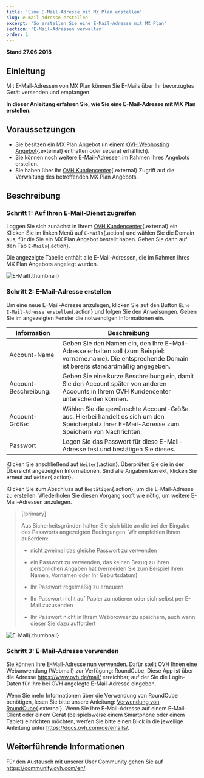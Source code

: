 ```yaml
---
title: 'Eine E-Mail-Adresse mit MX Plan erstellen'
slug: e-mail-adresse-erstellen
excerpt: 'So erstellen Sie eine E-Mail-Adresse mit MX Plan'
section: 'E-Mail-Adressen verwalten'
order: 1
---
```


**Stand 27.06.2018**

## Einleitung

Mit E-Mail-Adressen von MX Plan können Sie E-Mails über Ihr bevorzugtes Gerät versenden und empfangen.

**In dieser Anleitung erfahren Sie, wie Sie eine E-Mail-Adresse mit MX Plan erstellen.**

## Voraussetzungen

- Sie besitzen ein MX Plan Angebot (in einem [OVH Webhosting Angebot](https://www.ovh.com/de/hosting/){.external} enthalten oder separat erhältlich).
- Sie können noch weitere E-Mail-Adressen im Rahmen Ihres Angebots erstellen.
- Sie haben über Ihr [OVH Kundencenter](https://www.ovh.com/auth/?action=gotomanager){.external} Zugriff auf die Verwaltung des betreffenden MX Plan Angebots.

## Beschreibung

### Schritt 1: Auf Ihren E-Mail-Dienst zugreifen

Loggen Sie sich zunächst in Ihrem [OVH Kundencenter](https://www.ovh.com/auth/?action=gotomanager){.external} ein. Klicken Sie im linken Menü auf `E-Mails`{.action} und wählen Sie die Domain aus, für die Sie ein MX Plan Angebot bestellt haben. Gehen Sie dann auf den Tab `E-Mails`{.action}.

Die angezeigte Tabelle enthält alle E-Mail-Adressen, die im Rahmen Ihres MX Plan Angebots angelegt wurden.

![E-Mail](images/email-creation-step1.png){.thumbnail}

### Schritt 2: E-Mail-Adresse erstellen

Um eine neue E-Mail-Adresse anzulegen, klicken Sie auf den Button `Eine E-Mail-Adresse erstellen`{.action} und folgen Sie den Anweisungen. Geben Sie im angezeigten Fenster die notwendigen Informationen ein.

|Information|Beschreibung|  
|---|---|  
|Account-Name|Geben Sie den Namen ein, den Ihre E-Mail-Adresse erhalten soll (zum Beispiel: vorname.name). Die entsprechende Domain ist bereits standardmäßig angegeben.|  
|Account-Beschreibung:|Geben Sie eine kurze Beschreibung ein, damit Sie den Account später von anderen Accounts in Ihrem OVH Kundencenter unterscheiden können.|  
|Account-Größe:|Wählen Sie die gewünschte Account-Größe aus. Hierbei handelt es sich um den Speicherplatz Ihrer E-Mail-Adresse zum Speichern von Nachrichten.|  
|Passwort|Legen Sie das Passwort für diese E-Mail-Adresse fest und bestätigen Sie dieses.|

Klicken Sie anschließend auf `Weiter`{.action}. Überprüfen Sie die in der Übersicht angezeigten Informationen. Sind alle Angaben korrekt, klicken Sie erneut auf `Weiter`{.action}.

Klicken Sie zum Abschluss auf `Bestätigen`{.action}, um die E-Mail-Adresse zu erstellen. Wiederholen Sie diesen Vorgang sooft wie nötig, um weitere E-Mail-Adressen anzulegen.

> [!primary]
>
> Aus Sicherheitsgründen halten Sie sich bitte an die bei der Eingabe des Passworts angezeigten Bedingungen. Wir empfehlen Ihnen außerdem:
>
> - nicht zweimal das gleiche Passwort zu verwenden
>
> - ein Passwort zu verwenden, das keinen Bezug zu Ihren persönlichen Angaben hat (vermeiden Sie zum Beispiel Ihren Namen, Vornamen oder Ihr Geburtsdatum)
>
> - Ihr Passwort regelmäßig zu erneuern
>
> - Ihr Passwort nicht auf Papier zu notieren oder sich selbst per E-Mail zuzusenden
>
> - Ihr Passwort nicht in Ihrem Webbrowser zu speichern, auch wenn dieser Sie dazu auffordert
>

![E-Mail](images/email-creation-step2.png){.thumbnail}

### Schritt 3: E-Mail-Adresse verwenden

Sie können Ihre E-Mail-Adresse nun verwenden. Dafür stellt OVH Ihnen eine Webanwendung (Webmail) zur Verfügung: RoundCube. Diese App ist über die Adresse <https://www.ovh.de/mail/> erreichbar, auf der Sie die Login-Daten für Ihre bei OVH angelegte E-Mail-Adresse eingeben.

Wenn Sie mehr Informationen über die Verwendung von RoundCube benötigen, lesen Sie bitte unsere Anleitung: [Verwendung von RoundCube](https://docs.ovh.com/de/emails/webmail_verwendung_von_roundcube/){.external}. Wenn Sie Ihre E-Mail-Adresse auf einem E-Mail-Client oder einem Gerät (beispielsweise einem Smartphone oder einem Tablet) einrichten möchten, werfen Sie bitte einen Blick in die jeweilige Anleitung unter <https://docs.ovh.com/de/emails/>.

## Weiterführende Informationen

Für den Austausch mit unserer User Community gehen Sie auf <https://community.ovh.com/en/>.